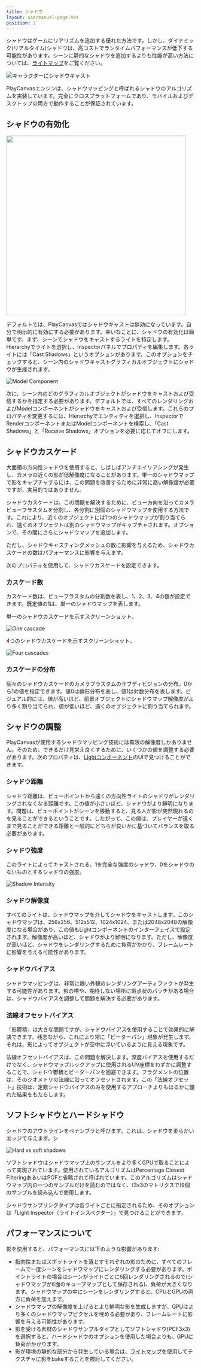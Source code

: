 ```yaml
---
title: シャドウ
layout: usermanual-page.hbs
position: 2
---
```


シャドウはゲームにリアリズムを追加する優れた方法です。しかし、ダイナミック(リアルタイム)シャドウは、高コストでランタイムパフォーマンスが低下する可能性があります。シーンに静的なシャドウを追加するよりも性能が高い方法については、[ライトマップ][4]をご覧ください。

![キャラクターにシャドウキャスト][1]

PlayCanvasエンジンは、シャドウマッピングと呼ばれるシャドウのアルゴリズムを実装しています。完全にクロスプラットフォームであり、モバイルおよびデスクトップの両方で動作することが保証されています。

## シャドウの有効化

<img loading="lazy" src="/images/user-manual/graphics/lighting/shadows/light-shadow-options.png" width="480">

デフォルトでは、PlayCanvasではシャドウキャストは無効になっています。自分で明示的に有効にする必要があります。幸いなことに、シャドウの有効化は簡単です。まず、シーンでシャドウをキャストするライトを特定します。 Hierarchyでライトを選択し、Inspectorパネルでプロパティを編集します。各ライトには「Cast Shadows」というオプションがあります。このオプションをチェックすると、シーン内のシャドウキャストグラフィカルオブジェクトにシャドウが生成されます。

![Model Component][6]

次に、シーン内のどのグラフィカルオブジェクトがシャドウをキャストおよび受信するかを指定する必要があります。デフォルトでは、すべてのレンダリングおよびModelコンポーネントがシャドウをキャストおよび受信します。これらのプロパティを変更するには、Hierarchyでエンティティを選択し、InspectorでRenderコンポーネントまたはModelコンポーネントを検索し、「Cast Shadows」と「Receive Shadows」オプションを必要に応じてオフにします。

## シャドウカスケード

大面積の方向性シャドウを使用すると、しばしばアンチエイリアシングが発生し、カメラの近くの影が低解像度になることがあります。単一のシャドウマップで影をキャプチャするには、この問題を改善するために非常に高い解像度が必要ですが、実用的ではありません。

シャドウカスケードは、この問題を解決するために、ビュー方向を沿ってカメラビューフラスタムを分割し、各分割に別個のシャドウマップを使用する方法です。これにより、近くのオブジェクトには1つのシャドウマップが割り当てられ、遠くのオブジェクトは別のシャドウマップがキャプチャされます。オプションで、その間にさらにシャドウマップを追加します。

ただし、シャドウキャスティングメッシュの数に影響を与えるため、シャドウカスケードの数はパフォーマンスに影響を与えます。

次のプロパティを使用して、シャドウカスケードを設定できます。

### カスケード数

カスケード数は、ビューフラスタムの分割数を表し、1、2、3、4の値が設定できます。既定値の1は、単一のシャドウマップを表します。

単一のシャドウカスケードを示すスクリーンショット。

![One cascade][7]

4つのシャドウカスケードを示すスクリーンショット。

![Four cascades][8]

### カスケードの分布

個々のシャドウカスケードのカメラフラスタムのサブディビジョンの分布。0から1の値を指定できます。値0は線形分布を表し、値1は対数分布を表します。ビジュアル的には、値が高いほど、前景オブジェクトにシャドウマップ解像度がより多く割り当てられ、値が低いほど、遠くのオブジェクトに割り当てられます。

## シャドウの調整

PlayCanvasが使用するシャドウマッピング技術には有限の解像度しかありません。そのため、できるだけ見栄え良くするために、いくつかの値を調整する必要があります。次のプロパティは、[Lightコンポーネント][2]のUIで見つけることができます。

### シャドウ距離

シャドウ距離は、ビューポイントから遠くの方向性ライトのシャドウがレンダリングされなくなる距離です。この値が小さいほど、シャドウがより鮮明になります。問題は、ビューポイントがシーンを移動すると、見る人が影が突然現れるのを見ることができるということです。したがって、この値は、プレイヤーが遠くまで見ることができる距離と一般的にどちらが良いかに基づいてバランスを取る必要があります。

### シャドウ強度

このライトによってキャストされる、1を完全な強度のシャドウ、0をシャドウのないものとするシャドウの強度。

![Shadow Intensity][9]

### シャドウ解像度

すべてのライトは、シャドウマップを介してシャドウをキャストします。このシャドウマップは、256x256、512x512、1024x1024、または2048x2048の解像度になる場合があり、この値もLightコンポーネントのインターフェイスで設定されます。解像度が高いほど、シャドウがより鮮明になります。ただし、解像度が高いほど、シャドウをレンダリングするために負荷がかかり、フレームレートに影響を与える可能性があります。

### シャドウバイアス

シャドウマッピングは、非常に醜い外観のレンダリングアーティファクトが発生する可能性があります。影の帯や、期待しない場所に斑点状のパッチがある場合は、シャドウバイアスを調整して問題を解決する必要があります。

### 法線オフセットバイアス

「影鬱積」は大きな問題ですが、シャドウバイアスを使用することで効果的に解決できます。残念ながら、これにより常に「ピーターパン」現象が発生します。それは、影によってオブジェクトが空中に浮いているように見える現象です。

法線オフセットバイアスは、この問題を解決します。深度バイアスを使用するだけでなく、シャドウマップルックアップに使用されるUV座標をわずかに調整することで、シャドウ鬱積とピーターパンを回避できます。フラグメントの位置は、そのジオメトリの法線に沿ってオフセットされます。この「法線オフセット」技術は、定数シャドウバイアスのみを使用するアプローチよりもはるかに優れた結果をもたらします。

## ソフトシャドウとハードシャドウ

シャドウのアウトラインをペナンブラと呼びます。これは、シャドウを柔らかいエッジで与えます。シ

![Hard vs soft shadows][3]

ソフトシャドウはシャドウマップ上のサンプルをより多くGPUで取ることによって実現されています。使用されているアルゴリズムはPercentage Closest FilteringあるいはPCFと省略されて呼ばれています。このアルゴリズムはシャドウマップ内の一つのサンプルだけを読むのではなく、(3x3のマトリクスで)9個のサンプルを読み込んで使用します。

シャドウサンプリングタイプは各ライトごとに指定されるため、そのオプションは「Light Inspector（ライトインスペクター）」で見つけることができます。

## パフォーマンスについて

影を使用すると、パフォーマンスに以下のような影響があります:

* 指向性またはスポットライトを落とすそれぞれの影のために、すべてのフレームで一度シーンをシャドウマップにレンダリングする必要があります。ポイントライトの場合はシーンがライトごとに6回レンダリングされるので(シャドウマップが6面のキューブマップとして保存される)、負荷が大きくなります。シャドウマップの中にシーンをレンダリングすると、CPUとGPUの両方に負荷を加えます。
* シャドウマップの解像度を上げるとより鮮明な影を生成しますが、GPUはより多くのシャドウマップピクセルを埋める必要があり、フレームレートに影響を与える可能性があります。
* 影を受ける素材のシャドウサンプルタイプとしてソフトシャドウ(PCF3x3)を選択すると、ハードシャドウのオプションを使用した場合よりも、GPUに負荷がかかります。
* 影が環境の静的な部分から発生している場合は、[ライトマップ][4]を使用してテクスチャに影をbakeすることを検討してください。

[1]: /images/user-manual/graphics/lighting/shadows/doom3_shadows.jpg
[2]: /user-manual/packs/components/light
[3]: /images/user-manual/graphics/lighting/shadows/hard_vs_soft.jpg
[4]: /user-manual/graphics/lighting/lightmapping
[5]: /images/user-manual/graphics/lighting/shadows/light-shadow-options.png
[6]: /images/user-manual/scenes/components/component-model.png
[7]: /images/user-manual/graphics/lighting/shadows/shadow_cascades_1.jpg
[8]: /images/user-manual/graphics/lighting/shadows/shadow_cascades_4.jpg
[9]: /images/user-manual/graphics/lighting/shadows/shadow-intensity.gif
